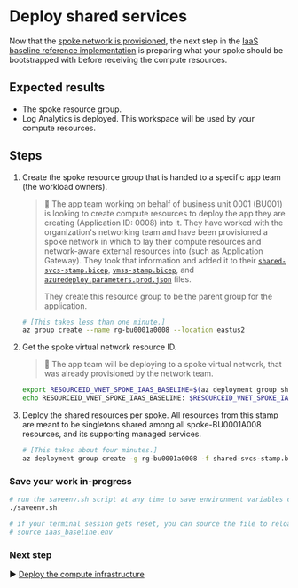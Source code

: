 # Deploy shared services

Now that the [spoke network is provisioned](./04-networking.md), the next step in the [IaaS baseline reference implementation](./) is preparing what your spoke should be bootstrapped with before receiving the compute resources.

## Expected results

* The spoke resource group.
* Log Analytics is deployed. This workspace will be used by your compute resources.

## Steps

1. Create the spoke resource group that is handed to a specific app team (the workload owners).

   > :book: The app team working on behalf of business unit 0001 (BU001) is looking to create compute resources to deploy the app they are creating (Application ID: 0008) into it. They have worked with the organization's networking team and have been provisioned a spoke network in which to lay their compute resources and network-aware external resources into (such as Application Gateway). They took that information and added it to their [`shared-svcs-stamp.bicep`](./shared-svcs-stamp.bicep), [`vmss-stamp.bicep`](./vmss-stamp.bicep), and [`azuredeploy.parameters.prod.json`](./azuredeploy.parameters.prod.json) files.
   >
   > They create this resource group to be the parent group for the application.

   ```bash
   # [This takes less than one minute.]
   az group create --name rg-bu0001a0008 --location eastus2
   ```

1. Get the spoke virtual network resource ID.

   > :book: The app team will be deploying to a spoke virtual network, that was already provisioned by the network team.

   ```bash
   export RESOURCEID_VNET_SPOKE_IAAS_BASELINE=$(az deployment group show -g rg-enterprise-networking-spokes -n spoke-BU0001A0008 --query properties.outputs.spokeVnetResourceId .value -o tsv)
   echo RESOURCEID_VNET_SPOKE_IAAS_BASELINE: $RESOURCEID_VNET_SPOKE_IAAS_BASELINE
   ```

1. Deploy the shared resources per spoke. All resources from this stamp are meant to be singletons shared among all spoke-BU0001A008 resources, and its supporting managed services.

   ```bash
   # [This takes about four minutes.]
   az deployment group create -g rg-bu0001a0008 -f shared-svcs-stamp.bicep -p targetVnetResourceId=${RESOURCEID_VNET_SPOKE_IAAS_BASELINE} location=eastus2
   ```

### Save your work in-progress

```bash
# run the saveenv.sh script at any time to save environment variables created above to iaas_baseline.env
./saveenv.sh

# if your terminal session gets reset, you can source the file to reload the environment variables
# source iaas_baseline.env
```

### Next step

:arrow_forward: [Deploy the compute infrastructure](./06-compute-infra.md)
